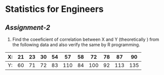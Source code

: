 # Statistics for Engineers
## _Assignment-2_

1. Find the coeeficient of correlation between X and Y (theoretically ) from the following data and also verify the same by R programming.

X: | 21 | 23 | 30 | 54 | 57 | 58 | 72 | 78 | 87 | 90
:-: | :-: | :-: | :-: | :-: | :-: | :-: | :-: | :-: | :-: | :-: 
Y: | 60 | 71 | 72 | 83 | 110 | 84 | 100 | 92 | 113 | 135